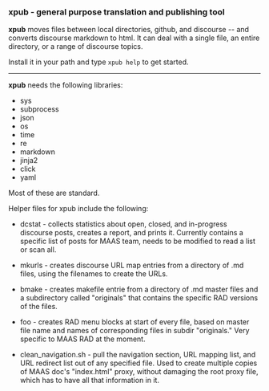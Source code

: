 ### xpub - general purpose translation and publishing tool

**xpub** moves files between local directories, github, and discourse -- and converts discourse markdown to html.  It can deal with a single file, an entire directory, or a range of discourse topics.

Install it in your path and type `xpub help` to get started.

-----

**xpub** needs the following libraries:

 - sys
 - subprocess
 - json
 - os
 - time
 - re
 - markdown
 - jinja2
 - click
 - yaml

Most of these are standard.

Helper files for xpub include the following:

* dcstat - collects statistics about open, closed, and in-progress discourse posts, creates a report, and prints it.  Currently contains a specific list of posts for MAAS team, needs to be modified to read a list or scan all.

* mkurls - creates discourse URL map entries from a directory of .md files, using the filenames to create the URLs.

* bmake - creates makefile entrie from a directory of .md master files and a subdirectory called "originals" that contains the specific RAD versions of the files.

* foo - creates RAD menu blocks at start of every file, based on master file name and names of corresponding files in subdir "originals."  Very specific to MAAS RAD at the moment.

* clean_navigation.sh - pull the navigation section, URL mapping list, and URL redirect list out of any specified file.  Used to create multiple copies of MAAS doc's "index.html" proxy, without damaging the root proxy file, which has to have all that information in it.